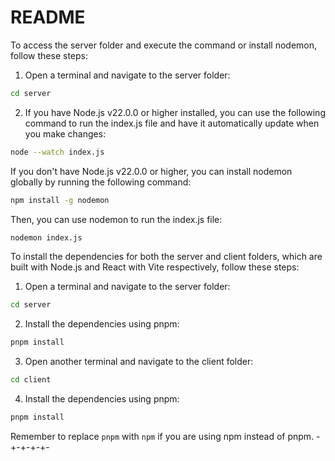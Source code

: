 # README

To access the server folder and execute the command or install nodemon, follow these steps:

1. Open a terminal and navigate to the server folder:
```bash
cd server
```

2. If you have Node.js v22.0.0 or higher installed, you can use the following command to run the index.js file and have it automatically update when you make changes:
```bash
node --watch index.js
```

If you don't have Node.js v22.0.0 or higher, you can install nodemon globally by running the following command:
```bash
npm install -g nodemon
```

Then, you can use nodemon to run the index.js file:
```bash
nodemon index.js
```

To install the dependencies for both the server and client folders, which are built with Node.js and React with Vite respectively, follow these steps:

1. Open a terminal and navigate to the server folder:
```bash
cd server
```

2. Install the dependencies using pnpm:
```bash
pnpm install
```

3. Open another terminal and navigate to the client folder:
```bash
cd client
```

4. Install the dependencies using pnpm:
```bash
pnpm install
```

Remember to replace `pnpm` with `npm` if you are using npm instead of pnpm.
-+-+-+-+-
